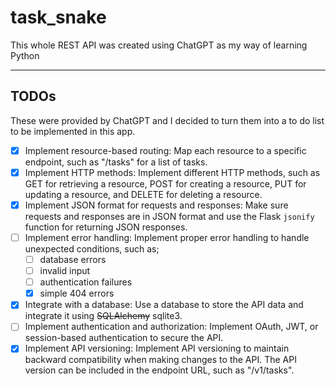 # task_snake

This whole REST API was created using ChatGPT as my way of learning Python

---

## TODOs

These were provided by ChatGPT and I decided to turn them into a to do list to be implemented in this app.

- [x] Implement resource-based routing: Map each resource to a specific endpoint, such as "/tasks" for a list of tasks.
- [x] Implement HTTP methods: Implement different HTTP methods, such as GET for retrieving a resource, POST for creating a resource, PUT for updating a resource, and DELETE for deleting a resource.
- [x] Implement JSON format for requests and responses: Make sure requests and responses are in JSON format and use the Flask `jsonify` function for returning JSON responses.
- [ ] Implement error handling: Implement proper error handling to handle unexpected conditions, such as;
  - [ ] database errors
  - [ ] invalid input
  - [ ] authentication failures
  - [x] simple 404 errors
- [x] Integrate with a database: Use a database to store the API data and integrate it using ~~SQLAlchemy~~ sqlite3.
- [ ] Implement authentication and authorization: Implement OAuth, JWT, or session-based authentication to secure the API.
- [x] Implement API versioning: Implement API versioning to maintain backward compatibility when making changes to the API. The API version can be included in the endpoint URL, such as "/v1/tasks".
